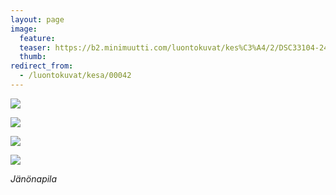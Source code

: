 ```yaml
---
layout: page
image:
  feature:
  teaser: https://b2.minimuutti.com/luontokuvat/kes%C3%A4/2/DSC33104-245px.jpg
  thumb:
redirect_from:
  - /luontokuvat/kesa/00042
---
```


![](https://b2.minimuutti.com/luontokuvat/kes%C3%A4/2/DSC33104-800px.jpg)

![](https://b2.minimuutti.com/luontokuvat/kes%C3%A4/2/DSC33106-800px.jpg)

![](https://b2.minimuutti.com/luontokuvat/kes%C3%A4/2/DSC33111-800px.jpg)

![](https://b2.minimuutti.com/luontokuvat/kes%C3%A4/2/DSC33114-800px.jpg)

*Jänönapila*
